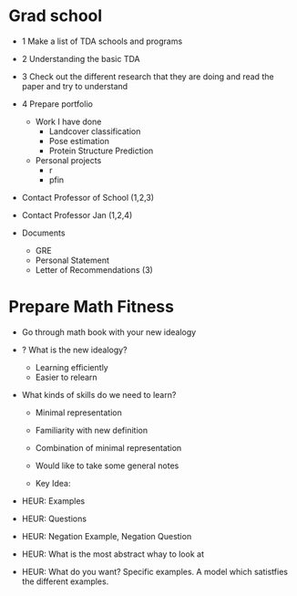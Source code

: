 #  Grad school

* 1 Make a list of TDA schools and programs
* 2 Understanding the basic TDA
* 3 Check out the different research that they are doing and read the paper and try to understand
* 4 Prepare portfolio
  * Work I have done
    * Landcover classification
    * Pose estimation
    * Protein Structure Prediction
  * Personal projects
    * r
    * pfin


* Contact Professor of School (1,2,3)
* Contact Professor Jan (1,2,4)


* Documents
  * GRE
  * Personal Statement
  * Letter of Recommendations (3)



# Prepare Math Fitness

* Go through math book with your new idealogy
* ? What is the new idealogy?
  * Learning efficiently
  * Easier to relearn
* What kinds of skills do we need to learn?
  * Minimal representation
  * Familiarity with new definition
  * Combination of minimal representation

  * Would like to take some general notes
  * Key Idea: 





    

* HEUR: Examples
* HEUR: Questions
* HEUR: Negation Example, Negation Question
* HEUR: What is the most abstract whay to look at
* HEUR: What do you want? Specific examples. A model which satistfies the different examples.
